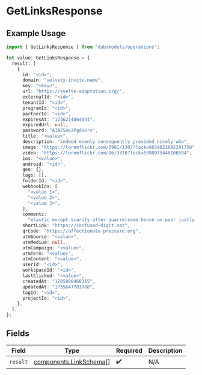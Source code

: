# GetLinksResponse

## Example Usage

```typescript
import { GetLinksResponse } from "dub/models/operations";

let value: GetLinksResponse = {
  result: [
    {
      id: "<id>",
      domain: "velvety-invite.name",
      key: "<key>",
      url: "https://svelte-adaptation.org/",
      externalId: "<id>",
      tenantId: "<id>",
      programId: "<id>",
      partnerId: "<id>",
      expiresAt: "1736214064841",
      expiredUrl: null,
      password: "A1AZS4x3PgdVHrv",
      title: "<value>",
      description: "indeed evenly consequently provided nicely who",
      image: "https://loremflickr.com/2981/1307?lock=6654822892291758",
      video: "https://loremflickr.com/96/3310?lock=5398975448106594",
      ios: "<value>",
      android: "<id>",
      geo: {},
      tags: [],
      folderId: "<id>",
      webhookIds: [
        "<value 1>",
        "<value 2>",
        "<value 3>",
      ],
      comments:
        "elastic except scarily after quarrelsome hence um poor justly ick turret uniform swiftly towards amid",
      shortLink: "https://confused-digit.net",
      qrCode: "https://affectionate-pressure.org",
      utmSource: "<value>",
      utmMedium: null,
      utmCampaign: "<value>",
      utmTerm: "<value>",
      utmContent: "<value>",
      userId: "<id>",
      workspaceId: "<id>",
      lastClicked: "<value>",
      createdAt: "1705808460315",
      updatedAt: "1735647783788",
      tagId: "<id>",
      projectId: "<id>",
    },
  ],
};
```

## Fields

| Field                                                            | Type                                                             | Required                                                         | Description                                                      |
| ---------------------------------------------------------------- | ---------------------------------------------------------------- | ---------------------------------------------------------------- | ---------------------------------------------------------------- |
| `result`                                                         | [components.LinkSchema](../../models/components/linkschema.md)[] | :heavy_check_mark:                                               | N/A                                                              |